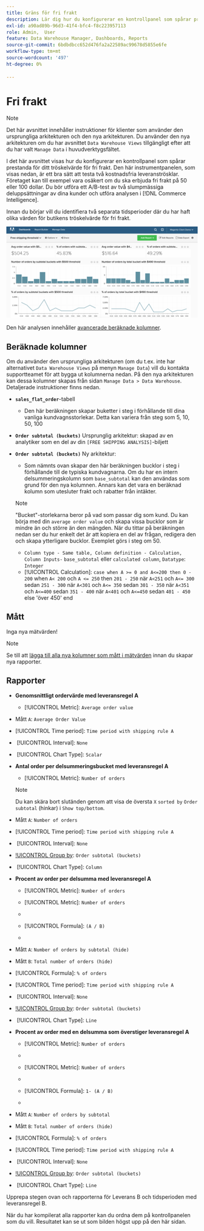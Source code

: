```yaml
---
title: Gräns för fri frakt
description: Lär dig hur du konfigurerar en kontrollpanel som spårar prestanda för ditt tröskelvärde för fri frakt.
exl-id: a90ad89b-96d3-41f4-bfc4-f8c223957113
role: Admin,  User
feature: Data Warehouse Manager, Dashboards, Reports
source-git-commit: 6bdbdbcc652d476fa2a22589ac99678d5855e6fe
workflow-type: tm+mt
source-wordcount: '497'
ht-degree: 0%

---
```


# Fri frakt

>[!NOTE]
>
>Det här avsnittet innehåller instruktioner för klienter som använder den ursprungliga arkitekturen och den nya arkitekturen. Du använder den nya arkitekturen om du har avsnittet `Data Warehouse Views` tillgängligt efter att du har valt `Manage Data` i huvudverktygsfältet.

I det här avsnittet visas hur du konfigurerar en kontrollpanel som spårar prestanda för ditt tröskelvärde för fri frakt. Den här instrumentpanelen, som visas nedan, är ett bra sätt att testa två kostnadsfria leveranströsklar. Företaget kan till exempel vara osäkert om du ska erbjuda fri frakt på 50 eller 100 dollar. Du bör utföra ett A/B-test av två slumpmässiga deluppsättningar av dina kunder och utföra analysen i [!DNL Commerce Intelligence].

Innan du börjar vill du identifiera två separata tidsperioder där du har haft olika värden för butikens tröskelvärde för fri frakt.

![](../../assets/free_shipping_threshold.png)

Den här analysen innehåller [avancerade beräknade kolumner](../data-warehouse-mgr/adv-calc-columns.md).

## Beräknade kolumner

Om du använder den ursprungliga arkitekturen (om du t.ex. inte har alternativet `Data Warehouse Views` på menyn `Manage Data`) vill du kontakta supportteamet för att bygga ut kolumnerna nedan. På den nya arkitekturen kan dessa kolumner skapas från sidan `Manage Data > Data Warehouse`. Detaljerade instruktioner finns nedan.

* **`sales_flat_order`**-tabell
   * Den här beräkningen skapar buketter i steg i förhållande till dina vanliga kundvagnsstorlekar. Detta kan variera från steg som 5, 10, 50, 100

* **`Order subtotal (buckets)`** Ursprunglig arkitektur: skapad av en analytiker som en del av din `[FREE SHIPPING ANALYSIS]`-biljett
* **`Order subtotal (buckets)`** Ny arkitektur:
   * Som nämnts ovan skapar den här beräkningen bucklor i steg i förhållande till de typiska kundvagnarna. Om du har en intern delsummeringskolumn som `base_subtotal` kan den användas som grund för den nya kolumnen. Annars kan det vara en beräknad kolumn som utesluter frakt och rabatter från intäkter.

  >[!NOTE]
  >
  >&quot;Bucket&quot;-storlekarna beror på vad som passar dig som kund. Du kan börja med din `average order value` och skapa vissa bucklor som är mindre än och större än den mängden. När du tittar på beräkningen nedan ser du hur enkelt det är att kopiera en del av frågan, redigera den och skapa ytterligare bucklor. Exemplet görs i steg om 50.

   * `Column type - Same table, Column definition - Calculation, Column Inputs-` `base_subtotal` eller `calculated column`, `Datatype`: `Integer`
   * [!UICONTROL Calculation]: `case when A >= 0 and A<=200 then 0 - 200`
when `A< 200` och `A <= 250` then `201 - 250`
när `A<251` och `A<= 300` sedan `251 - 300`
när `A<301` och `A<= 350` sedan `301 - 350`
när `A<351` och `A<=400` sedan `351 - 400`
när `A<401` och `A<=450` sedan `401 - 450`
else &#39;över 450&#39;
end


## Mått

Inga nya mätvärden!

>[!NOTE]
>
>Se till att [lägga till alla nya kolumner som mått i mätvärden](../data-warehouse-mgr/manage-data-dimensions-metrics.md) innan du skapar nya rapporter.

## Rapporter

* **Genomsnittligt ordervärde med leveransregel A**
   * [!UICONTROL Metric]: `Average order value`

* Mått `A`: `Average Order Value`
* [!UICONTROL Time period]: `Time period with shipping rule A`
* &#x200B;
  [!UICONTROL Interval]: `None`
* &#x200B;
  [!UICONTROL Chart Type]: `Scalar`

* **Antal order per delsummeringsbucket med leveransregel A**
   * [!UICONTROL Metric]: `Number of orders`

  >[!NOTE]
  >
  >Du kan skära bort slutänden genom att visa de översta `X` `sorted by` `Order subtotal` (hinkar) i `Show top/bottom`.

* Mått `A`: `Number of orders`
* [!UICONTROL Time period]: `Time period with shipping rule A`
* &#x200B;
  [!UICONTROL Interval]: `None`
* [!UICONTROL Group by]: `Order subtotal (buckets)`
* &#x200B;
  [!UICONTROL Chart Type]: `Column`

* **Procent av order per delsumma med leveransregel A**
   * [!UICONTROL Metric]: `Number of orders`

   * [!UICONTROL Metric]: `Number of orders`
   * &#x200B;

     [!UICONTROL Group by]: `Independent`
   * [!UICONTROL Formula]: `(A / B)`
   * &#x200B;

     [!UICONTROL Format]: `%`

* Mått `A`: `Number of orders by subtotal (hide)`
* Mått `B`: `Total number of orders (hide)`
* [!UICONTROL Formula]: `% of orders`
* [!UICONTROL Time period]: `Time period with shipping rule A`
* &#x200B;
  [!UICONTROL Interval]: `None`
* [!UICONTROL Group by]: `Order subtotal (buckets)`
* &#x200B;
  [!UICONTROL Chart Type]: `Line`

* **Procent av order med en delsumma som överstiger leveransregel A**
   * [!UICONTROL Metric]: `Number of orders`
   * &#x200B;

     [!UICONTROL Perspective]: `Cumulative`

   * [!UICONTROL Metric]: `Number of orders`
   * &#x200B;

     [!UICONTROL Group by]: `Independent`

   * [!UICONTROL Formula]: `1- (A / B)`
   * &#x200B;

     [!UICONTROL Format]: `%`

* Mått `A`: `Number of orders by subtotal`
* Mått `B`: `Total number of orders (hide)`
* [!UICONTROL Formula]: `% of orders`
* [!UICONTROL Time period]: `Time period with shipping rule A`
* &#x200B;
  [!UICONTROL Interval]: `None`
* [!UICONTROL Group by]: `Order subtotal (buckets)`
* &#x200B;
  [!UICONTROL Chart Type]: `Line`


Upprepa stegen ovan och rapporterna för Leverans B och tidsperioden med leveransregel B.

När du har kompilerat alla rapporter kan du ordna dem på kontrollpanelen som du vill. Resultatet kan se ut som bilden högst upp på den här sidan.
